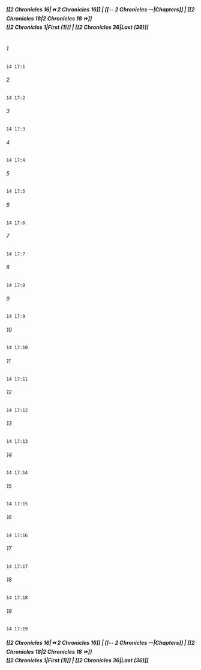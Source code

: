 
##### **[[2 Chronicles 16|⏪ 2 Chronicles 16]] | [[-- 2 Chronicles --|Chapters]] | [[2 Chronicles 18|2 Chronicles 18 ⏩]]**<br>**[[2 Chronicles 1|First (1)]] | [[2 Chronicles 36|Last (36)]]**<br><br>

###### 1
``` verse
14 17:1
```
###### 2
``` verse
14 17:2
```
###### 3
``` verse
14 17:3
```
###### 4
``` verse
14 17:4
```
###### 5
``` verse
14 17:5
```
###### 6
``` verse
14 17:6
```
###### 7
``` verse
14 17:7
```
###### 8
``` verse
14 17:8
```
###### 9
``` verse
14 17:9
```
###### 10
``` verse
14 17:10
```
###### 11
``` verse
14 17:11
```
###### 12
``` verse
14 17:12
```
###### 13
``` verse
14 17:13
```
###### 14
``` verse
14 17:14
```
###### 15
``` verse
14 17:15
```
###### 16
``` verse
14 17:16
```
###### 17
``` verse
14 17:17
```
###### 18
``` verse
14 17:18
```
###### 19
``` verse
14 17:19
```

##### **[[2 Chronicles 16|⏪ 2 Chronicles 16]] | [[-- 2 Chronicles --|Chapters]] | [[2 Chronicles 18|2 Chronicles 18 ⏩]]**<br>**[[2 Chronicles 1|First (1)]] | [[2 Chronicles 36|Last (36)]]**
